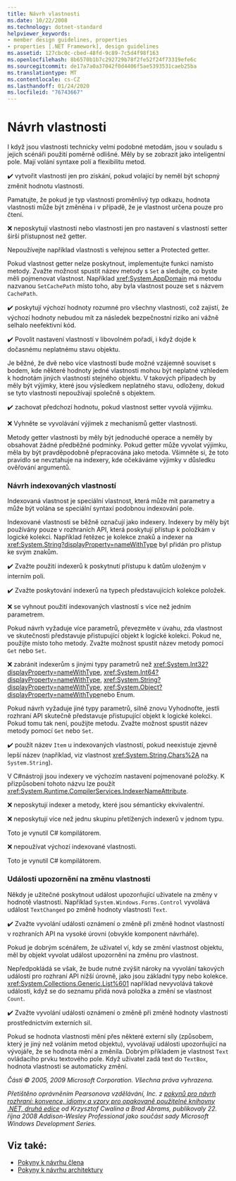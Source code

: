 ```yaml
---
title: Návrh vlastnosti
ms.date: 10/22/2008
ms.technology: dotnet-standard
helpviewer_keywords:
- member design guidelines, properties
- properties [.NET Framework], design guidelines
ms.assetid: 127cbc0c-cbed-48fd-9c89-7c5d4f98f163
ms.openlocfilehash: 8b6570b1b7c292729b78f2fe52f24f73319efe6c
ms.sourcegitcommit: de17a7a0a37042f0d4406f5ae5393531caeb25ba
ms.translationtype: MT
ms.contentlocale: cs-CZ
ms.lasthandoff: 01/24/2020
ms.locfileid: "76743667"
---
```

# <a name="property-design"></a>Návrh vlastnosti
I když jsou vlastnosti technicky velmi podobné metodám, jsou v souladu s jejich scénáři použití poměrně odlišné. Měly by se zobrazit jako inteligentní pole. Mají volání syntaxe polí a flexibilitu metod.

 ✔️ vytvořit vlastnosti jen pro získání, pokud volající by neměl být schopný změnit hodnotu vlastnosti.

 Pamatujte, že pokud je typ vlastnosti proměnlivý typ odkazu, hodnota vlastnosti může být změněna i v případě, že je vlastnost určena pouze pro čtení.

 ❌ neposkytují vlastnosti nebo vlastnosti jen pro nastavení s vlastností setter širší přístupnost než getter.

 Nepoužívejte například vlastnosti s veřejnou setter a Protected getter.

 Pokud vlastnost getter nelze poskytnout, implementujte funkci namísto metody. Zvažte možnost spustit název metody s `Set` a sledujte, co byste měli pojmenovat vlastnost. Například <xref:System.AppDomain> má metodu nazvanou `SetCachePath` místo toho, aby byla vlastnost pouze set s názvem `CachePath`.

 ✔️ poskytují výchozí hodnoty rozumné pro všechny vlastnosti, což zajistí, že výchozí hodnoty nebudou mít za následek bezpečnostní riziko ani vážně selhalo neefektivní kód.

 ✔️ Povolit nastavení vlastností v libovolném pořadí, i když dojde k dočasnému neplatnému stavu objektu.

 Je běžné, že dvě nebo více vlastností bude možné vzájemně souviset s bodem, kde některé hodnoty jedné vlastnosti mohou být neplatné vzhledem k hodnotám jiných vlastností stejného objektu. V takových případech by měly být výjimky, které jsou výsledkem neplatného stavu, odloženy, dokud se tyto vlastnosti nepoužívají společně s objektem.

 ✔️ zachovat předchozí hodnotu, pokud vlastnost setter vyvolá výjimku.

 ❌ Vyhněte se vyvolávání výjimek z mechanismů getter vlastnosti.

 Metody getter vlastnosti by měly být jednoduché operace a neměly by obsahovat žádné předběžné podmínky. Pokud getter může vyvolat výjimku, měla by být pravděpodobně přepracována jako metoda. Všimněte si, že toto pravidlo se nevztahuje na indexery, kde očekáváme výjimky v důsledku ověřování argumentů.

### <a name="indexed-property-design"></a>Návrh indexovaných vlastností
 Indexovaná vlastnost je speciální vlastnost, která může mít parametry a může být volána se speciální syntaxí podobnou indexování pole.

 Indexované vlastnosti se běžně označují jako indexery. Indexery by měly být používány pouze v rozhraních API, která poskytují přístup k položkám v logické kolekci. Například řetězec je kolekce znaků a indexer na <xref:System.String?displayProperty=nameWithType> byl přidán pro přístup ke svým znakům.

 ✔️ Zvažte použití indexerů k poskytnutí přístupu k datům uloženým v interním poli.

 ✔️ Zvažte poskytování indexerů na typech představujících kolekce položek.

 ❌ se vyhnout použití indexovaných vlastností s více než jedním parametrem.

 Pokud návrh vyžaduje více parametrů, převezměte v úvahu, zda vlastnost ve skutečnosti představuje přistupující objekt k logické kolekci. Pokud ne, použijte místo toho metody. Zvažte možnost spustit název metody pomocí `Get` nebo `Set`.

 ❌ zabránit indexerům s jinými typy parametrů než <xref:System.Int32?displayProperty=nameWithType>, <xref:System.Int64?displayProperty=nameWithType>, <xref:System.String?displayProperty=nameWithType>, <xref:System.Object?displayProperty=nameWithType>nebo Enum.

 Pokud návrh vyžaduje jiné typy parametrů, silně znovu Vyhodnoťte, jestli rozhraní API skutečně představuje přistupující objekt k logické kolekci. Pokud tomu tak není, použijte metodu. Zvažte možnost spustit název metody pomocí `Get` nebo `Set`.

 ✔️ použít název `Item` u indexovaných vlastností, pokud neexistuje zjevně lepší název (například, viz vlastnost <xref:System.String.Chars%2A> na `System.String`).

 V C#nástroji jsou indexery ve výchozím nastavení pojmenované položky. K přizpůsobení tohoto názvu lze použít <xref:System.Runtime.CompilerServices.IndexerNameAttribute>.

 ❌ neposkytují indexer a metody, které jsou sémanticky ekvivalentní.

 ❌ neposkytují více než jednu skupinu přetížených indexerů v jednom typu.

 Toto je vynutil C# kompilátorem.

 ❌ nepoužívat výchozí indexované vlastnosti.

 Toto je vynutil C# kompilátorem.

### <a name="property-change-notification-events"></a>Události upozornění na změnu vlastnosti
 Někdy je užitečné poskytnout událost upozorňující uživatele na změny v hodnotě vlastnosti. Například `System.Windows.Forms.Control` vyvolává událost `TextChanged` po změně hodnoty vlastnosti `Text`.

 ✔️ Zvažte vyvolání události oznámení o změně při změně hodnot vlastností v rozhraních API na vysoké úrovni (obvykle komponent návrháře).

 Pokud je dobrým scénářem, že uživatel ví, kdy se změní vlastnost objektu, měl by objekt vyvolat událost upozornění na změnu pro vlastnost.

 Nepředpokládá se však, že bude nutné zvýšit nároky na vyvolání takových událostí pro rozhraní API nižší úrovně, jako jsou základní typy nebo kolekce. <xref:System.Collections.Generic.List%601> například nevyvolává takové události, když se do seznamu přidá nová položka a změní se vlastnost `Count`.

 ✔️ Zvažte vyvolání události oznámení o změně při změně hodnoty vlastnosti prostřednictvím externích sil.

 Pokud se hodnota vlastnosti mění přes některé externí síly (způsobem, který je jiný než voláním metod objektu), vyvolávají události upozorňující na vývojáře, že se hodnota mění a změnila. Dobrým příkladem je vlastnost `Text` ovládacího prvku textového pole. Když uživatel zadá text do `TextBox`, hodnota vlastnosti se automaticky změní.

 *Části © 2005, 2009 Microsoft Corporation. Všechna práva vyhrazena.*

 *Přetištěno oprávněním Pearsonova vzdělávání, Inc. z [pokynů pro návrh rozhraní: konvence, idiomy a vzory pro opakovaně použitelné knihovny .NET, druhá edice](https://www.informit.com/store/framework-design-guidelines-conventions-idioms-and-9780321545619) od Krzysztof Cwalina a Brad Abrams, publikovaly 22. října 2008 Addison-Wesley Professional jako součást sady Microsoft Windows Development Series.*

## <a name="see-also"></a>Viz také:

- [Pokyny k návrhu člena](../../../docs/standard/design-guidelines/member.md)
- [Pokyny k návrhu architektury](../../../docs/standard/design-guidelines/index.md)
